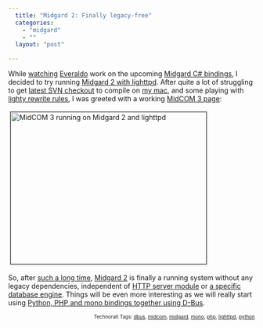 ```yaml
---
  title: "Midgard 2: Finally legacy-free"
  categories: 
    - "midgard"
    - ""
  layout: "post"

---
```

<p>
While <a href="http://www.flickr.com/photos/bergie/2439346766/">watching</a> <a href="http://ecanuto.blogspot.com/">Everaldo</a> work on the upcoming <a href="http://trac.midgard-project.org/browser/trunk/midgard/apis/mono">Midgard C# bindings</a>, I decided to try running <a href="http://blogs.nemein.com/people/piotras/view/1208851555.html">Midgard 2 with lighttpd</a>. After quite a lot of struggling to get <a href="http://trac.midgard-project.org/browser/trunk/midgard">latest SVN checkout</a> to compile on <a href="http://bergie.iki.fi/blog/switching-to-intel-macbook.html">my mac</a>, and some playing with <a href="http://trac.lighttpd.net/trac/wiki/Docs:ModRewrite">lighty rewrite rules</a>, I was greeted with a working <a href="http://bergie.iki.fi/blog/midcom_3_at_a_glance.html">MidCOM 3 page</a>:
</p><p>
<a href="/files/midcom3-on-midgard2-and-lighttpd.png"><img src="http://bergie.iki.fi/midcom-serveattachmentguid-88e6d368124f11dd97587789b613b901b901/midcom3-on-midgard2-and-lighttpd-tm.jpg" height="310" width="400" border="1" hspace="4" vspace="4" alt="MidCOM 3 running on Midgard 2 and lighttpd" title="MidCOM 3 running on Midgard 2 and lighttpd" /></a>
</p><p>
So, after <a href="http://www.kaktus.cc/weblog/view/4658b837d2e9075028380198a39fbc0f.html">such a long time</a>, <a href="http://blogs.nemein.com/people/piotras/view/midgard2---flexibility-rocks.html">Midgard 2</a> is finally a running system without any legacy dependencies, independent of <a href="http://blogs.nemein.com/people/piotras/view/1207923307.html">HTTP server module</a> or <a href="http://blogs.nemein.com/people/piotras/view/1178011811.html">a specific database engine</a>. Things will be even more interesting as we will really start using <a href="http://bergie.iki.fi/blog/interprocess_communications_in_midgard-d-bus_comes_to_the_web.html">Python, PHP and mono bindings together using D-Bus</a>.
</p>
<p style="text-align:right;font-size:10px;">Technorati Tags: <a href="http://www.technorati.com/tag/dbus">dbus</a>, <a href="http://www.technorati.com/tag/midcom">midcom</a>, <a href="http://www.technorati.com/tag/midgard">midgard</a>, <a href="http://www.technorati.com/tag/mono">mono</a>, <a href="http://www.technorati.com/tag/php">php</a>, <a href="http://www.technorati.com/tag/lighttpd">lighttpd</a>, <a href="http://www.technorati.com/tag/python">python</a></p>
